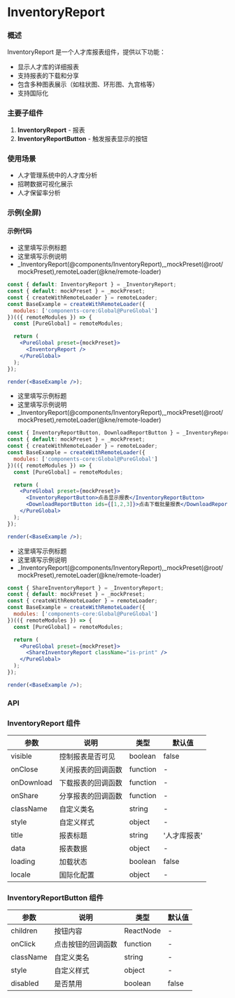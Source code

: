 
# InventoryReport


### 概述

InventoryReport 是一个人才库报表组件，提供以下功能：
- 显示人才库的详细报表
- 支持报表的下载和分享
- 包含多种图表展示（如柱状图、环形图、九宫格等）
- 支持国际化

### 主要子组件
1. **InventoryReport** - 报表
2. **InventoryReportButton** - 触发报表显示的按钮

### 使用场景
- 人才管理系统中的人才库分析
- 招聘数据可视化展示
- 人才保留率分析


### 示例(全屏)

#### 示例代码

- 这里填写示例标题
- 这里填写示例说明
- _InventoryReport(@components/InventoryReport),_mockPreset(@root/mockPreset),remoteLoader(@kne/remote-loader)

```jsx
const { default: InventoryReport } = _InventoryReport;
const { default: mockPreset } = _mockPreset;
const { createWithRemoteLoader } = remoteLoader;
const BaseExample = createWithRemoteLoader({
  modules: ['components-core:Global@PureGlobal']
})(({ remoteModules }) => {
  const [PureGlobal] = remoteModules;

  return (
    <PureGlobal preset={mockPreset}>
      <InventoryReport />
    </PureGlobal>
  );
});

render(<BaseExample />);

```

- 这里填写示例标题
- 这里填写示例说明
- _InventoryReport(@components/InventoryReport),_mockPreset(@root/mockPreset),remoteLoader(@kne/remote-loader)

```jsx
const { InventoryReportButton, DownloadReportButton } = _InventoryReport;
const { default: mockPreset } = _mockPreset;
const { createWithRemoteLoader } = remoteLoader;
const BaseExample = createWithRemoteLoader({
  modules: ['components-core:Global@PureGlobal']
})(({ remoteModules }) => {
  const [PureGlobal] = remoteModules;

  return (
    <PureGlobal preset={mockPreset}>
      <InventoryReportButton>点击显示报表</InventoryReportButton>
      <DownloadReportButton ids={[1,2,3]}>点击下载批量报表</DownloadReportButton>
    </PureGlobal>
  );
});

render(<BaseExample />);

```

- 这里填写示例标题
- 这里填写示例说明
- _InventoryReport(@components/InventoryReport),_mockPreset(@root/mockPreset),remoteLoader(@kne/remote-loader)

```jsx
const { ShareInventoryReport } = _InventoryReport;
const { default: mockPreset } = _mockPreset;
const { createWithRemoteLoader } = remoteLoader;
const BaseExample = createWithRemoteLoader({
  modules: ['components-core:Global@PureGlobal']
})(({ remoteModules }) => {
  const [PureGlobal] = remoteModules;

  return (
    <PureGlobal preset={mockPreset}>
      <ShareInventoryReport className="is-print" />
    </PureGlobal>
  );
});

render(<BaseExample />);

```


### API

### InventoryReport 组件

| 参数 | 说明 | 类型 | 默认值 |
| --- | --- | --- | --- |
| visible | 控制报表是否可见 | boolean | false |
| onClose | 关闭报表的回调函数 | function | - |
| onDownload | 下载报表的回调函数 | function | - |
| onShare | 分享报表的回调函数 | function | - |
| className | 自定义类名 | string | - |
| style | 自定义样式 | object | - |
| title | 报表标题 | string | '人才库报表' |
| data | 报表数据 | object | - |
| loading | 加载状态 | boolean | false |
| locale | 国际化配置 | object | - |

### InventoryReportButton 组件

| 参数 | 说明 | 类型 | 默认值 |
| --- | --- | --- | --- |
| children | 按钮内容 | ReactNode | - |
| onClick | 点击按钮的回调函数 | function | - |
| className | 自定义类名 | string | - |
| style | 自定义样式 | object | - |
| disabled | 是否禁用 | boolean | false |

